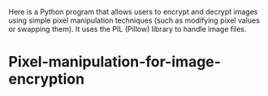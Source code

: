 Here is a Python program that allows users to encrypt and decrypt images using simple pixel manipulation techniques (such as modifying pixel values or swapping them). It uses the PIL (Pillow) library to handle image files.

# Pixel-manipulation-for-image-encryption
